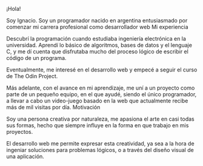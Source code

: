 ¡Hola!

Soy Ignacio. Soy un programador nacido en argentina entusiasmado por comenzar mi carrera profesional como desarrollador web
Mi experiencia

Descubrí la programación cuando estudiaba ingeniería electrónica en la universidad. Aprendí lo básico de algoritmos, bases de datos y el lenguaje C, y me dí cuenta que disfrutaba mucho del proceso lógico de escribir el código de un programa.

Eventualmente, me interesé en el desarrollo web y empecé a seguir el curso de The Odin Project.

Más adelante, con el avance en mi aprendizaje, me uní a un proyecto como parte de un pequeño equipo, en el que ayudé, siendo el único programador, a llevar a cabo un video-juego basado en la web que actualmente recibe más de mil visitas por día.
Motivación

Soy una persona creativa por naturaleza, me apasiona el arte en casi todas sus formas, hecho que siempre influye en la forma en que trabajo en mis proyectos.

El desarrollo web me permite expresar esta creatividad, ya sea a la hora de ingeniar soluciones para problemas lógicos, o a través del diseño visual de una aplicación.
